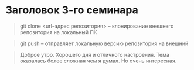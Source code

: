 # Заголовок 3-го семинара

 > git clone <url-адрес репозитория> – клонирование внешнего репозитория на  локальный ПК

 > git push – отправляет локальную версию репозитория на внешний

 > Доброе утро. Хорошего дня и отличного настроения. Тема оказалась более сложная чем я думал. Но очень интересная.